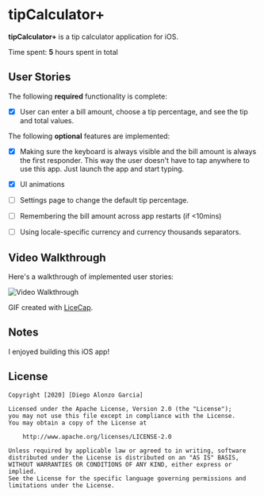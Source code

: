 # tipCalculator+

**tipCalculator+** is a tip calculator application for iOS.

Time spent: **5** hours spent in total


## User Stories

The following **required** functionality is complete:

* [x] User can enter a bill amount, choose a tip percentage, and see the tip and total values.


The following **optional** features are implemented:
* [x] Making sure the keyboard is always visible and the bill amount is always the first responder. This way the user doesn't have to tap anywhere to use this app. Just launch the app and start typing.
* [x] UI animations
* [ ] Settings page to change the default tip percentage.
* [ ] Remembering the bill amount across app restarts (if <10mins)
* [ ] Using locale-specific currency and currency thousands separators.


## Video Walkthrough 

Here's a walkthrough of implemented user stories:

<img src='http://g.recordit.co/T1FGpjrQuX.gif' title='Video Walkthrough' width='' alt='Video Walkthrough' />

GIF created with [LiceCap](http://www.cockos.com/licecap/).

## Notes

I enjoyed building this iOS app! 

## License

    Copyright [2020] [Diego Alonzo Garcia]

    Licensed under the Apache License, Version 2.0 (the "License");
    you may not use this file except in compliance with the License.
    You may obtain a copy of the License at

        http://www.apache.org/licenses/LICENSE-2.0

    Unless required by applicable law or agreed to in writing, software
    distributed under the License is distributed on an "AS IS" BASIS,
    WITHOUT WARRANTIES OR CONDITIONS OF ANY KIND, either express or implied.
    See the License for the specific language governing permissions and
    limitations under the License.
